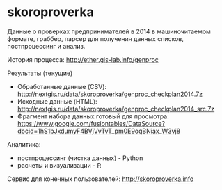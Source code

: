 skoroproverka
===========

Данные о проверках предпринимателей в 2014 в машиночитаемом формате, граббер, парсер для получения данных списков, постпроцессинг и анализ.

История процесса: http://ether.gis-lab.info/genproc

Результаты (текущие)
  - Обработанные данные (CSV): http://nextgis.ru/data/skoroproverka/genproc_checkplan2014.7z
  - Исходные данные (HTML): http://nextgis.ru/data/skoroproverka/genproc_checkplan2014_src.7z
  - Фрагмент набора данных готовый для просмотра: https://www.google.com/fusiontables/DataSource?docid=1hS1bJxdumyF4BVjVvTvT_pm0E9oqBNiax_W3vj8

Аналитика:

 - постпроцессинг (чистка данных) - Python
 - расчеты и визуализации - R

Сервис для конечных пользователей:
http://skoroproverka.info